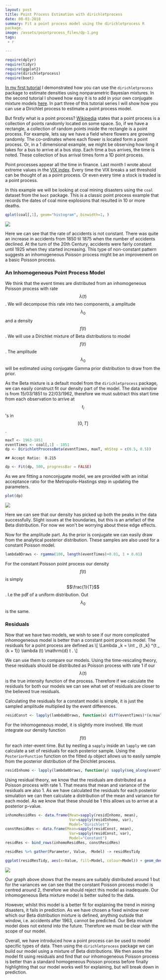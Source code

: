 ```yaml
---
layout: post
title: Point Process Estimation with dirichletprocess
date: 08-03-2018
summary: Fit a point process model using the dirichletprocess R
package.
image: /assets/pointprocess_files/dp-1.png
tags:
 - r

---
```


``` r
require(dplyr)
require(tidyr)
require(ggplot2)
require(dirichletprocess)
require(boot)
```

[In my first tutorial](http://dm13450.github.io/2018/02/01/Dirichlet-Density.html) I demonstrated how you can use the `dirichletprocess` package to estimate densities using nonparametric Bayesian mixtures. In the second tutorial I showed how easy it is to add in your own conjugate mixture models [here](http://dm13450.github.io/2018/02/21/Custom-Distributions-Conjugate.html). In part three of this tutorial series I will show how you can use a Dirichlet process to estimate a point process model.

But firstly what is a point process? [Wikipedia](https://en.wikipedia.org/wiki/Point_process) states that a point process is a collection of points randomly located on some space. So, if we have a rectangle, a collection of random points inside the rectangle is a point process. For example, lets say we have a field where flowers are growing randomly. The co-ordinates where each flower is located form a point process. Or, in a 1 dimensional example, we might be observing how long it takes for a bus to arrive at a bus stop. Each time a bus arrives, the time is noted. These collection of bus arrival times form a 1D point process.

Point processes appear all the time in finance. Last month I wrote
about extreme values in the
[VIX index](http://dm13450.github.io/2018/02/12/Vix-Extreme.html). Every
time the VIX breaks a set threshold can be thought of as a point
process. Or even every time a stock is traded is a point process. 

In this example we will be looking at coal mining disasters using the
`coal` dataset from the `boot` package. This is a classic point
process example that records the dates of coal mine explosions that resulted in 10 or more deaths.

``` r
qplot(coal[,1], geom="histogram", binwidth=1, )
```

![](/assets/pointprocess_files/unnamed-chunk-2-1.png)

Here we can see that the rate of accidents is not constant. There was quite an increase in accidents from 1850 til 1875 when the number of accidents declined. At the turn of the 20th Century, accidents were fairly constant until 1925 when they started increasing. This type of non-constant pattern suggests an inhomogeneous Poisson process might be an improvement on a basic Poisson process.

### An Inhomogeneous Point Process Model

We think that the event times are distributed from an inhomogeneous Poisson process with rate $$λ(t)$$. We will decompose this rate into two components, a amplitude $$λ_0$$ and a density $$f(t)$$. We will use a Dirichlet mixture of Beta distributions to model $$f(t)$$. The amplitude $$λ_0$$ will be estimated using conjugate Gamma prior distribution to draw from the prior.

As the Beta mixture is a default model from the `dirichletprocess`
package, we can easily construct fit our density part of the
model. The data window is from 15/03/1851 to 22/03/1962, therefore we
must subtract this start time from each observation to arrive at
$$t_i$$'s in $$\left[0, T \right]$$.

``` r
maxT <- 1963-1851
eventTimes <- coal[,1] - 1851
dp <- DirichletProcessBeta(eventTimes, maxT, mhStep = c(0.5, 0.5))
```

    ## Accept Ratio:  0.215

``` r
dp <- Fit(dp, 500, progressBar = FALSE)
```

As we are fitting a nonconjugate model, we are provided with an initial acceptance ratio for the Metropolis-Hastings step in updating the parameters.

``` r
plot(dp)
```

![](/assets/pointprocess_files/dp-1.png)

Here we can see that our density has picked up both the peaks in the
data successfully. Slight issues at the boundaries, but this is an
artefact of the Beta distribution. For now we won't be worrying about
these edge effects. 

Now for the amplitude part. As the prior is conjugate we can easily
draw from the analytical posterior distribution. These samples are also used for a constant Poisson model.

``` r
lambda0Draws <- rgamma(100, length(eventTimes)+0.01, 1 + 0.01)
```

For the constant Poisson point process our density $$f(t)$$ is simply
$$\frac{1}{T}$$. I.e the pdf of a uniform distribution. Out $$\lambda
_0$$ is the same. 

### Residuals

Now that we have two models, we wish to see if our more complicated
inhomogeneous model is better than a constant point process model. The
residuals for a point process are defined as
\\[ \Lambda \_k = \int \_ {t \_k} ^{t \_ {k + 1}} \lambda (t) \mathrm{d} t . \\]

We can use them to compare our models. Using the time-rescaling
theory, these residuals should be distributed as Poisson process with
rate 1 if our $$\lambda (t)$$ is the true intensity function of the
process. Therefore if we calculate the residuals for both our models
we can see what set of residuals are closer to the believed true
residuals.  

Calculating the residuals for a constant model is simple, it is just the sampled amplitude multiplied by the event differences.

``` r
residConst <- lapply(lambda0Draws, function(x) diff(eventTimes)*(x/maxT))
```

For the inhomogeneous model, it is slightly more involved. We must integrate our density function $$f(t)$$ for each inter-event time. But by nesting a `sapply` inside an `lapply` we can calculate a set of residuals for each posterior sample. Using the `PosteriorFunction` function on the fitted `dp` object allows us to easily sample from the posterior distribution of the Dirichlet process.

``` r
residInhomo <- lapply(lambda0Draws, function(y) sapply(seq_along(eventTimes)[-length(eventTimes)], function(i) integrate(PosteriorFunction(dp), lower=eventTimes[i], upper=eventTimes[i+1])$value * y))
```

Using residual theory, we know that the residuals are distributed as a
Poisson process with rate 1. That means that mean and variance of the
residuals are also 1. As we have calculated the residuals for each
posterior simulation we can then calculate a distribution of the
mean and variance for each model. As we know that these should be 1 this allows us to arrive at a posterior p-value.

``` r
inhomoResidRes <- data.frame(Mean=sapply(residInhomo, mean),
                             Var=sapply(residInhomo, var),
                             Model="Dirichlet")
constResidRes <- data.frame(Mean=sapply(residConst, mean),
                             Var=sapply(residConst, var),
                             Model="Constant")
residRes <- bind_rows(inhomoResidRes, constResidRes)

residRes %>% gather(Parameter, Value, -Model) -> residResTidy

ggplot(residResTidy, aes(x=Value, fill=Model, colour=Model)) + geom_density() + facet_wrap(~Parameter) + geom_vline(xintercept = 1)
```

![](/assets/pointprocess_files/posteriorp-1.png)

Our graph above shows that the means are suitably distributed around 1 but for the variances we can see that the constant Poisson process model is centred around 2, therefore we should reject this model as inadequate. Our inhomogeneous Beta mixture model is better suited to the data.

However, whilst this model is a better fit for explaining the trend in mining disasters, it fails in prediction. As we have chosen a fixed window over which our Beta distribution mixture is defined, anything outside that window, i.e. accidents after 1963, cannot be predicted. Our Beta mixture model does not extend into the future. Therefore we must be clear with the scope of our model.

Overall, we have introduced how a point process can be used to model specific types of data. Then using the `dirichletprocess` package we can build our model using a mixture of Beta distributions. We then asses the model fit using residuals and find that our inhomogeneous Poisson process is better than a standard homogeneous Poisson process before finally highlighting that our model works well for explaining, but will break down in prediction.

